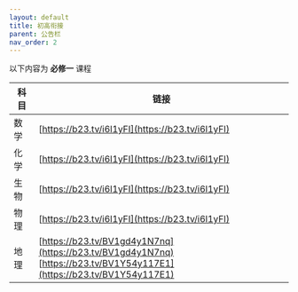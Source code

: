 ```yaml
---
layout: default
title: 初高衔接
parent: 公告栏
nav_order: 2
---
```


以下内容为 **必修一** 课程

|科目|链接|
|-|-|
|数学|[https://b23.tv/i6l1yFI](https://b23.tv/i6l1yFI)|
|化学|[https://b23.tv/i6l1yFI](https://b23.tv/i6l1yFI)|
|生物|[https://b23.tv/i6l1yFI](https://b23.tv/i6l1yFI)|
|物理|[https://b23.tv/i6l1yFI](https://b23.tv/i6l1yFI)|
|地理|[https://b23.tv/BV1gd4y1N7nq](https://b23.tv/BV1gd4y1N7nq) <br> [https://b23.tv/BV1Y54y117E1](https://b23.tv/BV1Y54y117E1)|
